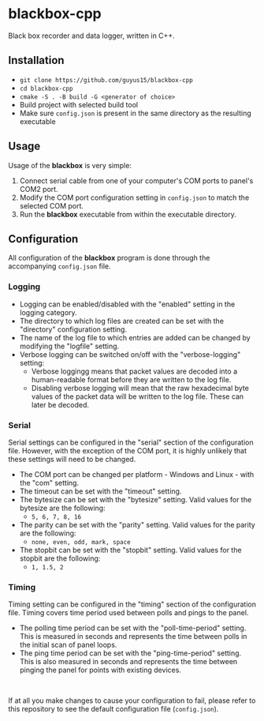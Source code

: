 # blackbox-cpp
Black box recorder and data logger, written in C++.

## Installation
- `git clone https://github.com/guyus15/blackbox-cpp`
- `cd blackbox-cpp`
- `cmake -S . -B build -G <generator of choice>`
- Build project with selected build tool
- Make sure `config.json` is present in the same directory as the resulting executable

## Usage
Usage of the **blackbox** is very simple:
1. Connect serial cable from one of your computer's COM ports to panel's COM2 port.
2. Modify the COM port configuration setting in `config.json` to match the
selected COM port.
3. Run the **blackbox** executable from within the executable directory.

## Configuration
All configuration of the **blackbox** program is done through the accompanying `config.json` file.

### Logging
- Logging can be enabled/disabled with the "enabled" setting in the logging category.
- The directory to which log files are created can be set with the "directory" configuration setting.
- The name of the log file to which entries are added can be changed by modifying the "logfile" setting.
- Verbose logging can be switched on/off with the "verbose-logging" setting:
  - Verbose loggingg means that packet values are decoded into a human-readable format before they are written
    to the log file.
  - Disabling verbose logging will mean that the raw hexadecimal byte values of the packet data will be written
    to the log file. These can later be decoded.
    
### Serial
Serial settings can be configured in the "serial" section of the configuration file. However, with the exception of the COM port, it is highly unlikely that 
these settings will need to be changed.

- The COM port can be changed per platform - Windows and Linux - with the "com" setting.
- The timeout can be set with the "timeout" setting.
- The bytesize can be set with the "bytesize" setting. Valid values for the bytesize are the following:
  - `5, 6, 7, 8, 16`
- The parity can be set with the "parity" setting. Valid values for the parity are the following:
  - `none, even, odd, mark, space`
- The stopbit can be set with the "stopbit" setting. Valid values for the stopbit are the following:
  - `1, 1.5, 2`
  
### Timing
Timing setting can be configured in the "timing" section of the configuration file. Timing covers time period used between polls and pings to the panel.

- The polling time period can be set with the "poll-time-period" setting. This is measured in seconds and represents the time between polls in the initial scan of panel loops.
- The ping time period can be set with the "ping-time-period" setting. This is also measured in seconds and represents the time between pinging the panel for points with existing devices.

<br />

If at all you make changes to cause your configuration to fail, please refer to this repository to see the default configuration file (`config.json`).
